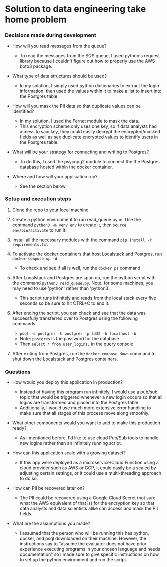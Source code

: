 # Solution to data engineering take home problem

### Decisions made during development
- How will you read messages from the queue?
    - To read the messages from the SQS queue, I used python's request library because I couldn't figure out how to properly use the AWS boto3 package.

- What type of data structures should be used?
    - In my solution, I simply used python dictionaries to extract the login information, then used the values within it to make a list to insert into the Postgres table.

- How will you mask the PII data so that duplicate values can be identified?
    - In my solution, I used the Fernet module to mask the data.
    - This encryption scheme only uses one key, so if data analysts had access to said key, they could easily decrypt the encrypted/masked fields as well as see duplicate encrypted values to identify users in the Postgres table.

- What will be your strategy for connecting and writing to Postgres?
    - To do this, I used the psycopg2 module to connect the the Postgres database hosted within the docker container.

- Where and how will your application run?
    - See the section below

### Setup and execution steps
1. Clone the repo to your local machine.

2. Create a python environment to run read_queue.py in. Use the command ```python3 -m venv env``` to create it, then ```source env/bin/activate``` to run it.

3. Install all the necessary modules with the command ```pip install -r requirements.txt```

4. To activate the docker containers that host Localstack and Postgres, run ```docker-compose up -d```
    - To check and see if all is well, run the ```docker ps``` command

5. After Localstack and Postgres are spun up, run the python script with the command ```python3 read_queue.py```. Note: for some machines, you may need to use 'python' rather than 'python3'.
    - This script runs infinitely and reads from the local stack every five seconds so be sure to hit CTRL+C to end it.

6. After ending the script, you can check and see that the data was successfully transferred over to Postgres using the following commands.
    - ```psql -d postgres -U postgres -p 5432 -h localhost -W```
    - Note: ```postgres``` is the password for the database
    - Then ```select * from user_logins;``` in the query console

7. After exiting from Postgres, run the ```docker-compose down``` command to shut down the Localstack and Postgres containers. 

### Questions
- How would you deploy this application in production?
    - Instead of having this program run infinitely, I would use a pub/sub topic that would be triggered whenever a new login occurs so that all logins are transformed and placed into the Postgres table.
    - Additionally, I would use much more extensive error handling to make sure that all stages of this process move along smoothly.

- What other components would you want to add to make this production ready?
    - As I mentioned before, I'd like to use cloud Pub/Sub tools to handle new logins rather than an infinitely running script.

- How can this application scale with a growing dataset?
    - If this app were deployed as a microservice/Cloud Function using a cloud provider such as AWS or GCP, it could easily be a scaled by adjusting certain settings, or it could use a multi-threading approach to do so.

- How can PII be recovered later on?
    - The PII could be recovered using a Google Cloud Secret (not sure what the AWS equivalent of that is) for the encryption key so that data analysts and data scientists alike can access and mask the PII fields.

- What are the assumptions you made?
    - I assumed that the person who will be running this has python, docker, and psql downloaded on their machine. However, the instructions say to "assume the evaluator does not have prior experience executing programs in your chosen language and needs documentation" so I made sure to give specific instructions on how to set up the python environment and run the script. 
